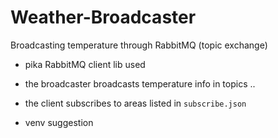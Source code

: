 # Weather-Broadcaster
Broadcasting temperature through RabbitMQ (topic exchange) 

- pika RabbitMQ client lib used
- the broadcaster broadcasts temperature info in topics <continent>.<country>.<city>
- the client subscribes to areas listed in `subscribe.json`


- venv suggestion